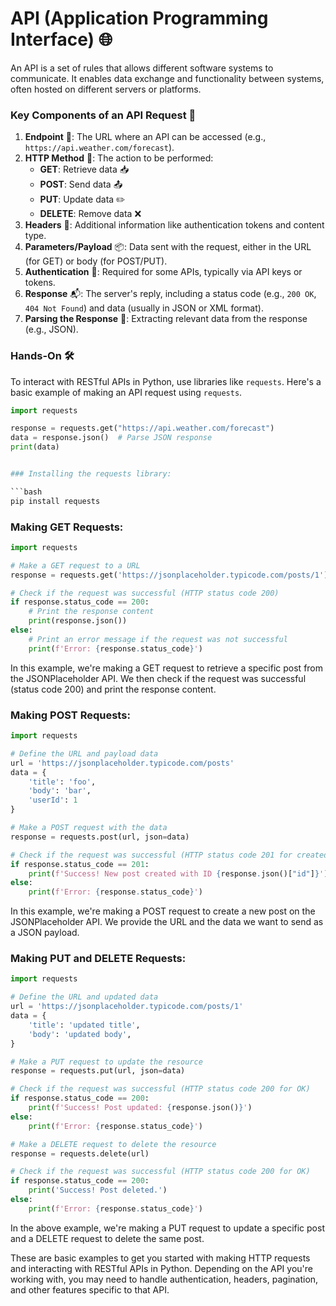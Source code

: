 # API (Application Programming Interface) 🌐

An API is a set of rules that allows different software systems to communicate. It enables data exchange and functionality between systems, often hosted on different servers or platforms.

### Key Components of an API Request 🔑

1. **Endpoint** 📍: The URL where an API can be accessed (e.g., `https://api.weather.com/forecast`).
2. **HTTP Method** 🔄: The action to be performed:
   - **GET**: Retrieve data 📥
   - **POST**: Send data 📤
   - **PUT**: Update data ✏️
   - **DELETE**: Remove data ❌
3. **Headers** 🧳: Additional information like authentication tokens and content type.
4. **Parameters/Payload** 📦: Data sent with the request, either in the URL (for GET) or body (for POST/PUT).
5. **Authentication** 🔑: Required for some APIs, typically via API keys or tokens.
6. **Response** 📬: The server's reply, including a status code (e.g., `200 OK`, `404 Not Found`) and data (usually in JSON or XML format).
7. **Parsing the Response** 🧩: Extracting relevant data from the response (e.g., JSON).

### Hands-On 🛠️

To interact with RESTful APIs in Python, use libraries like `requests`. Here's a basic example of making an API request using `requests`.

```python
import requests

response = requests.get("https://api.weather.com/forecast")
data = response.json()  # Parse JSON response
print(data)


### Installing the requests library:

```bash
pip install requests
```

### Making GET Requests:

```python
import requests

# Make a GET request to a URL
response = requests.get('https://jsonplaceholder.typicode.com/posts/1')

# Check if the request was successful (HTTP status code 200)
if response.status_code == 200:
    # Print the response content
    print(response.json())
else:
    # Print an error message if the request was not successful
    print(f'Error: {response.status_code}')
```

In this example, we're making a GET request to retrieve a specific post from the JSONPlaceholder API. We then check if the request was successful (status code 200) and print the response content.

### Making POST Requests:

```python
import requests

# Define the URL and payload data
url = 'https://jsonplaceholder.typicode.com/posts'
data = {
    'title': 'foo',
    'body': 'bar',
    'userId': 1
}

# Make a POST request with the data
response = requests.post(url, json=data)

# Check if the request was successful (HTTP status code 201 for created)
if response.status_code == 201:
    print(f'Success! New post created with ID {response.json()["id"]}')
else:
    print(f'Error: {response.status_code}')
```

In this example, we're making a POST request to create a new post on the JSONPlaceholder API. We provide the URL and the data we want to send as a JSON payload.

### Making PUT and DELETE Requests:

```python
import requests

# Define the URL and updated data
url = 'https://jsonplaceholder.typicode.com/posts/1'
data = {
    'title': 'updated title',
    'body': 'updated body',
}

# Make a PUT request to update the resource
response = requests.put(url, json=data)

# Check if the request was successful (HTTP status code 200 for OK)
if response.status_code == 200:
    print(f'Success! Post updated: {response.json()}')
else:
    print(f'Error: {response.status_code}')

# Make a DELETE request to delete the resource
response = requests.delete(url)

# Check if the request was successful (HTTP status code 200 for OK)
if response.status_code == 200:
    print('Success! Post deleted.')
else:
    print(f'Error: {response.status_code}')
```

In the above example, we're making a PUT request to update a specific post and a DELETE request to delete the same post.

These are basic examples to get you started with making HTTP requests and interacting with RESTful APIs in Python. Depending on the API you're working with, you may need to handle authentication, headers, pagination, and other features specific to that API.
